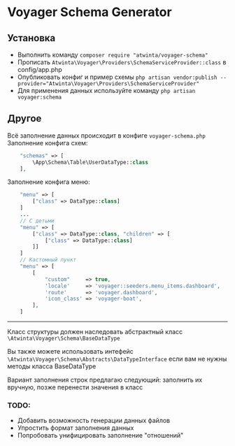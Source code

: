 # Voyager Schema Generator

## Установка
* Выполнить команду `composer require "atwinta/voyager-schema"`
* Прописать `Atwinta\Voyager\Providers\SchemaServiceProvider::class` в config/app.php 
* Опубликовать конфиг и пример схемы `php artisan vendor:publish --provider="Atwinta\Voyager\Providers\SchemaServiceProvider"`
* Для применения данных используйте команду `php artisan voyager:schema`

## Другое
Всё заполнение данных происходит в конфиге `voyager-schema.php`  
Заполнение конфига схем:
```php
    "schemas" => [
        \App\Schema\Table\UserDataType::class
    ],
```

Заполнение конфига меню:
```php
    "menu" => [
        ["class" => DataType::class]
    ]
    ...
    // С детьми
    "menu" => [
        ["class" => DataType::class, "children" => [
            ["class" => DataType::class]        
        ]]
    ]
    // Кастомный пункт
    "menu" => [
        [
            "custom"     => true,
            'locale'     => 'voyager::seeders.menu_items.dashboard',
            'route'      => 'voyager.dashboard',
            'icon_class' => 'voyager-boat',
        ],
    ]
``` 
***
Класс структуры должен наследовать абстрактный класс `\Atwinta\Voyager\Schema\BaseDataType`  

Вы также можете использовать интефейс `\Atwinta\Voyager\Schema\Abstracts\DataTypeInterface` если вам не нужны методы класса BaseDataType  

Вариант заполнения строк предлагаю следующий: заполнить их вручную, позже перенести значения в класс

### TODO:
* Добавить возможность генерации данных файлов
* Упростить формат заполнения данных
* Попробовать унифицировать заполнение "отношений"
